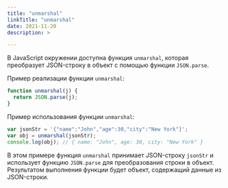 ```yaml
---
title: "unmarshal"
linkTitle: "unmarshal"
date: 2021-11-20
description: >

---
```


В JavaScript окружении доступна функция `unmarshal`, которая преобразует JSON-строку в объект с помощью
функции `JSON.parse`.

Пример реализации функции `unmarshal`:

```javascript
function unmarshal(j) {
  return JSON.parse(j);
}
```

Пример использования функции `unmarshal`:

```javascript
var jsonStr = '{"name":"John","age":30,"city":"New York"}';
var obj = unmarshal(jsonStr);
console.log(obj); // { name: "John", age: 30, city: "New York" }
```

В этом примере функция `unmarshal` принимает JSON-строку `jsonStr` и использует функцию `JSON.parse` для преобразования
строки в объект. Результатом выполнения функции будет объект, содержащий данные из JSON-строки.

